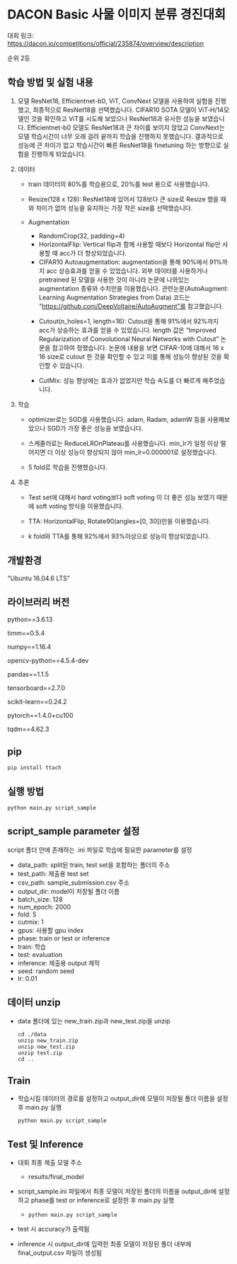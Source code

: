 # DACON Basic 사물 이미지 분류 경진대회

대회 링크: https://dacon.io/competitions/official/235874/overview/description

순위 2등

## 학습 방법 및 실험 내용

1. 모델
   ResNet18, Efficientnet-b0, ViT, ConvNext 모델을 사용하여 실험을 진행했고, 최종적으로 ResNet18을 선택했습니다. CIFAR10 SOTA 모델이 ViT‑H/14모델인 것을 확인하고 ViT를 시도해 보았으나 ResNet18과 유사한 성능을 보였습니다. Efficientnet-b0 모델도 ResNet18과 큰 차이를 보이지 않았고 ConvNext는 모델 학습시간이 너무 오래 걸려 끝까지 학습을 진행하지 못했습니다. 결과적으로 성능에 큰 차이가 없고 학습시간이 빠른 ResNet18을 finetuning 하는 방향으로 실험을 진행하게 되었습니다.

2. 데이터

   - train 데이터의 80%를 학습용으로, 20%를 test 용으로 사용했습니다.

   - Resize(128 x 128): ResNet18에 있어서 128보다 큰 size로 Resize 했을 때와 차이가 없어 성능을 유지하는 가장 작은 size를 선택했습니다.

   - Augmentation

     - RandomCrop(32, padding=4)
     - HorizontalFlip: Vertical flip과 함께 사용할 때보다 Horizontal flip만 사용할 때 acc가 더 향상되었습니다.
     - CIFAR10 Autoaugmentation: augmentation을 통해 90%에서 91%까지 acc 상승효과를 얻을 수 있었습니다. 외부 데이터를 사용하거나 pretrained 된 모델을 사용한 것이 아니라 논문에 나와있는 augmentation 종류와 수치만을 이용했습니다. 
       관련눈문(AutoAugment: Learning Augmentation Strategies from Data)
       코드는 "https://github.com/DeepVoltaire/AutoAugment"를 참고했습니다.

     * Cutout(n_holes=1, length=16): Cutout을 통해 91%에서 92%까지 acc가 상승하는 효과를 얻을 수 있었습니다. length 값은 “Improved Regularization of Convolutional Neural Networks with Cutout” 논문을 참고하여 정했습니다. 논문에 내용을 보면 CIFAR-10에 대해서 16 x 16 size로 cutout 한 것을 확인할 수 있고 이를 통해 성능이 향상된 것을 확인할 수 있습니다.

     * CutMix: 성능 향상에는 효과가 없었지만 학습 속도를 더 빠르게 해주었습니다.

3. 학습

   - optimizer로는 SGD를 사용했습니다. adam, Radam, adamW 등을 사용해보았으나 SGD가 가장 좋은 성능을 보였습니다.

   - 스케줄러로는 ReduceLROnPlateau를 사용했습니다. min_lr가 일정 이상 떨어지면 더 이상 성능이 향상되지 않아 min_lr=0.000001로 설정했습니다.

   - 5 fold로 학습을 진행했습니다.

4. 추론

   - Test set에 대해서 hard voting보다 soft voting 이 더 좋은 성능 보였기 때문에 soft voting 방식을 이용했습니다. 

   - TTA: HorizontalFlip, Rotate90(angles=[0, 30])만을 이용했습니다.

   - k fold와 TTA를 통해 92%에서 93%이상으로 성능이 향상되었습니다.

## 개발환경

"Ubuntu 16.04.6 LTS"

## 라이브러리 버전

python==3.6.13

timm==0.5.4

numpy==1.16.4

opencv-python==4.5.4-dev

pandas==1.1.5

tensorboard==2.7.0

scikit-learn==0.24.2

pytorch==1.4.0+cu100

tqdm==4.62.3

## pip

```shell
pip install ttach
```

## 실행 방법

```shell
python main.py script_sample
```

## script_sample parameter 설정

script 폴더 안에 존재하는 .ini 파일로 학습에 필요한 parameter를 설정

*  data_path: split된 train, test set을 포함하는 폴더의 주소
*  test_path: 제출용 test set
*  csv_path: sample_submission.csv 주소
*  output_dir: model이 저장될 폴더 이름
*  batch_size: 128
*  num_epoch: 2000
*  fold: 5
*  cutmix: 1
*  gpus: 사용할 gpu index
*  phase: train or test or inference
  * train: 학습
  * test: evaluation
  * inference: 제출용 output 제작
*  seed: random seed
*  lr: 0.01

## 데이터 unzip

* data 폴더에 있는 new_train.zip과 new_test.zip을 unzip

  ```shell
  cd ./data
  unzip new_train.zip
  unzip new_test.zip
  unzip test.zip
  cd ..
  ```

## Train

* 학습시킬 데이터의 경로를 설정하고 output_dir에 모델이 저장될 폴더 이름을 설정 후 main.py 실행

  ```shell
  python main.py script_sample
  ```

## Test 및 Inference

* 대회 최종 제출 모델 주소

  * results/final_model

* script_sample.ini 파일에서 최종 모델이 저장된 폴더의 이름을 output_dir에 설정하고 phase를 test or inference로 설정한 후 main.py 실행

  * ```shell
    python main.py script_sample
    ```

* test 시 accuracy가 출력됨

* inference 시 output_dir에 입력한 최종 모델이 저장된 폴더 내부에 final_output.csv 파일이 생성됨